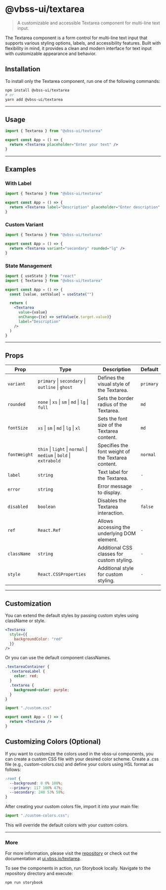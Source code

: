# @vbss-ui/textarea

> A customizable and accessible Textarea component for multi-line text input.

The Textarea component is a form control for multi-line text input that supports various styling options, labels, and accessibility features. Built with flexibility in mind, it provides a clean and modern interface for text input with customizable appearance and behavior.

## **Installation**

To install only the Textarea component, run one of the following commands:

```bash
npm install @vbss-ui/textarea
# or
yarn add @vbss-ui/textarea
```

---

## **Usage**

```jsx
import { Textarea } from "@vbss-ui/textarea"

export const App = () => {
  return <Textarea placeholder="Enter your text" />
}
```

---

## **Examples**

### With Label

```jsx
import { Textarea } from "@vbss-ui/textarea"

export const App = () => {
  return <Textarea label="Description" placeholder="Enter description" />
}
```

### Custom Variant

```jsx
import { Textarea } from "@vbss-ui/textarea"

export const App = () => {
  return <Textarea variant="secondary" rounded="lg" />
}
```

### State Management

```jsx
import { useState } from "react"
import { Textarea } from "@vbss-ui/textarea"

export const App = () => {
  const [value, setValue] = useState("")

  return (
    <Textarea
      value={value}
      onChange={(e) => setValue(e.target.value)}
      label="Description"
    />
  )
}
```

---

## **Props**

| Prop         | Type                                                                             | Description                                           | Default   |
|--------------|----------------------------------------------------------------------------------|-------------------------------------------------------|-----------|
| `variant`    | `primary` \| `secondary` \| `outline` \| `ghost`                                 | Defines the visual style of the Textarea.             | `primary` |
| `rounded`    | `none` \| `xs` \| `sm` \| `md` \| `lg` \| `full`                                 | Sets the border radius of the Textarea.               | `md`      |
| `fontSize`   | `xs` \| `sm` \| `md` \| `lg` \| `xl`                                             | Sets the font size of the Textarea content.           | `md`      |
| `fontWeight` | `thin` \| `light` \| `normal` \| `medium` \| `bold` \| `extrabold`               | Specifies the font weight of the Textarea content.    | `normal`  |
| `label`      | `string`                                                                         | Text label for the Textarea.                          | `-`       |
| `error`      | `string`                                                                         | Error message to display.                             | `-`       |
| `disabled`   | `boolean`                                                                        | Disables the Textarea interaction.                    | `false`   |
| `ref`        | `React.Ref`                                                                      | Allows accessing the underlying DOM element.          | `-`       |
| `className`  | `string`                                                                         | Additional CSS classes for custom styling.            | `-`       |
| `style`      | `React.CSSProperties`                                                            | Additional style for custom styling.                  | `-`       |

---

## **Customization**

You can extend the default styles by passing custom styles using className or style.

```jsx
<Textarea
  style={{
    backgroundColor: "red"
  }}
/>
```

Or you can use the default component classNames.

```css
.textareaContainer {
  .textareaLabel {
    color: red;
  }
  .textarea {
    background-color: purple;
  }
}
```

```jsx
import "./custom.css"

export const App = () => {
  return <Textarea />
}
```

## **Customizing Colors (Optional)**

If you want to customize the colors used in the vbss-ui components, you can create a custom CSS file with your desired color scheme. Create a .css file (e.g., custom-colors.css) and define your colors using HSL format as follows:

```css
:root {
  --background: 0 0% 100%;
  --primary: 117 100% 47%;
  --secondary: 248 53% 58%;
}
```

After creating your custom colors file, import it into your main file:

```js
import "./custom-colors.css";
```

This will override the default colors with your custom colors.

---

### **More**

For more information, please visit the [repository](https://github.com/vbss-io/vbss-ui) or check out the documentation at [ui.vbss.io/textarea](https://ui.vbss.io/textarea).  

To see the components in action, run Storybook locally. Navigate to the repository directory and execute:  

```bash
npm run storybook
```
